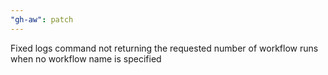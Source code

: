 ```yaml
---
"gh-aw": patch
---
```


Fixed logs command not returning the requested number of workflow runs when no workflow name is specified
